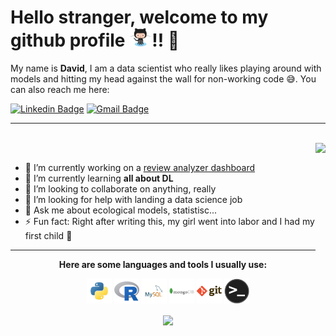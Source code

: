 # Hello stranger, welcome to my github profile <code><img height="30" src="Octocat.png"></code>!! 👋


My name is **David**, I am a data scientist who really likes playing around with models and hitting my head against the wall for non-working code :sweat_smile:. You can also reach me here:



[![Linkedin Badge](https://img.shields.io/badge/-David_Carricondo-blue?style=flat-square&logo=Linkedin&logoColor=white&link=https://www.linkedin.com/in/midhruvjaink/)](https://www.linkedin.com/in/david-carricondo-sanchez/)
[![Gmail Badge](https://img.shields.io/badge/-david.carricondo.sanchez@gmail.com-c14438?style=flat-square&logo=Gmail&logoColor=white&link=mailto:david.carricondo.sanchez@gmail.com)](mailto:david.carricondo.sanchez@gmail.com)
***
<br>
<img align='right' height=200 src="https://media.giphy.com/media/QHE5gWI0QjqF2/giphy.gif">
&nbsp;

- 🔭 I’m currently working on a [review analyzer dashboard](https://github.com/DavidCarricondo/selenium-NLP)
- 🌱 I’m currently learning **all about DL**
- 👯 I’m looking to collaborate on anything, really
- 🤔 I’m looking for help with landing a data science job
- 💬 Ask me about ecological models, statistisc...
- ⚡ Fun fact: Right after writing this, my girl went into labor and I had my first child :baby:
&nbsp;
&nbsp;

***
<center>

**Here are some languages and tools I usually use:**

<code><img height="40" src="https://raw.githubusercontent.com/github/explore/80688e429a7d4ef2fca1e82350fe8e3517d3494d/topics/python/python.png"></code>
<code><img height="40" src="https://raw.githubusercontent.com/github/explore/80688e429a7d4ef2fca1e82350fe8e3517d3494d/topics/r/r.png"></code>
<code><img height="40" src="https://raw.githubusercontent.com/github/explore/80688e429a7d4ef2fca1e82350fe8e3517d3494d/topics/mysql/mysql.png"></code>
<code><img height="40" src="https://raw.githubusercontent.com/github/explore/80688e429a7d4ef2fca1e82350fe8e3517d3494d/topics/mongodb/mongodb.png"></code>
<code><img height="40" src="https://raw.githubusercontent.com/github/explore/80688e429a7d4ef2fca1e82350fe8e3517d3494d/topics/git/git.png"></code>
<code><img height="40" src="https://raw.githubusercontent.com/github/explore/80688e429a7d4ef2fca1e82350fe8e3517d3494d/topics/terminal/terminal.png"></code>
<br>
<div style='text-align: center'>
<img src="https://github-readme-stats.vercel.app/api?username=DavidCarricondo&show_icons=true&theme=radical" align='center'></div></br>
</center>

<!--
**DavidCarricondo/DavidCarricondo** is a ✨ _special_ ✨ repository because its `README.md` (this file) appears on your GitHub profile.

Here are some ideas to get you started:

- 🔭 I’m currently working on ...
- 🌱 I’m currently learning ...
- 👯 I’m looking to collaborate on ...
- 🤔 I’m looking for help with ...
- 💬 Ask me about ...
- 📫 How to reach me: ...
- 😄 Pronouns: ...
- ⚡ Fun fact: ...
-->
